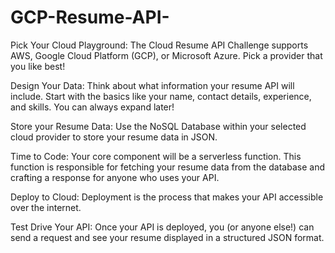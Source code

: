 # GCP-Resume-API-
Pick Your Cloud Playground: The Cloud Resume API Challenge supports AWS, Google Cloud Platform (GCP), or Microsoft Azure. Pick a provider that you like best!

Design Your Data: Think about what information your resume API will include. Start with the basics like your name, contact details, experience, and skills. You can always expand later!

Store your Resume Data: Use the NoSQL Database within your selected cloud provider to store your resume data in JSON.

Time to Code: Your core component will be a serverless function. This function is responsible for fetching your resume data from the database and crafting a response for anyone who uses your API.

Deploy to Cloud: Deployment is the process that makes your API accessible over the internet.

Test Drive Your API: Once your API is deployed, you (or anyone else!) can send a request and see your resume displayed in a structured JSON format.
